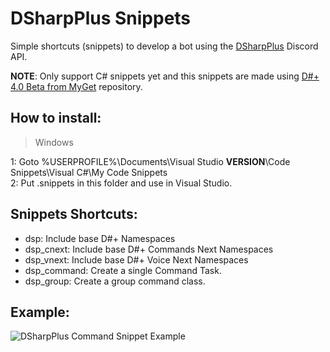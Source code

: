 # DSharpPlus Snippets
Simple shortcuts (snippets) to develop a bot using the <a href="https://github.com/DSharpPlus/DSharpPlus">DSharpPlus</a> Discord API.

**NOTE**: Only support C# snippets yet and this snippets are made using <a href="https://www.myget.org/gallery/dsharpplus-nightly">D#+ 4.0 Beta from MyGet</a> repository.

## How to install:<br>
> Windows

1: Goto %USERPROFILE%\Documents\Visual Studio **VERSION**\Code Snippets\Visual C#\My Code Snippets<br>
2: Put .snippets in this folder and use in Visual Studio.


## Snippets Shortcuts:<br>
- dsp: Include base D#+ Namespaces<br>
- dsp_cnext: Include base D#+ Commands Next Namespaces<br>
- dsp_vnext: Include base D#+ Voice Next Namespaces<br>
- dsp_command: Create a single Command Task.<br>
- dsp_group: Create a group command class.<br>


## Example:<br>
<img src="https://i.imgur.com/IG0X2gt.gif" alt="DSharpPlus Command Snippet Example">
